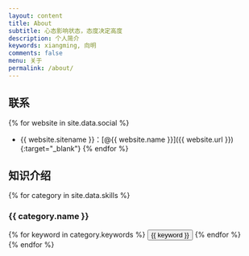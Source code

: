 ```yaml
---
layout: content
title: About
subtitle: 心态影响状态，态度决定高度
description: 个人简介
keywords: xiangming, 向明
comments: false
menu: 关于
permalink: /about/
---
```


## 联系

{% for website in site.data.social %}
* {{ website.sitename }}：[@{{ website.name }}]({{ website.url }}){:target="_blank"}
{% endfor %}

## 知识介绍

{% for category in site.data.skills %}
### {{ category.name }}
<div class="btn-inline">
{% for keyword in category.keywords %}
<button class="btn btn-outline" type="button">{{ keyword }}</button>
{% endfor %}
</div>
{% endfor %}
